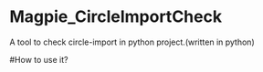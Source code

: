 # Magpie_CircleImportCheck
A tool to check circle-import in python project.(written in python)

#How to use it?
